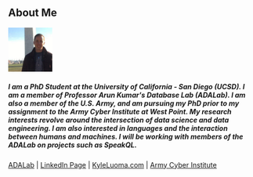 ## About Me 
<img src="/assets/img/profile.jpg" width="90">

##### I am a PhD Student at the University of California - San Diego (UCSD). I am a member of Professor Arun Kumar's Database Lab (ADALab). I am also a member of the U.S. Army, and am pursuing my PhD prior to my assignment to the Army Cyber Institute at West Point. My research interests revolve around the intersection of data science and data engineering. I am also interested in languages and the interaction between humans and machines. I will be working with members of the ADALab on projects such as SpeakQL.

[ADALab](https://adalabucsd.github.io) |
[LinkedIn Page](https://www.linkedin.com/in/kyle-luoma-9b43911b) |
[KyleLuoma.com](https://kyleluoma.com) |
[Army Cyber Institute](https://cyber.army.mil/)


